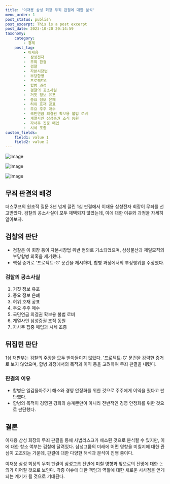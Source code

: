 ```yaml
---
title: '이재용 삼성 회장 무죄 판결에 대한 분석'
menu_order: 1
post_status: publish
post_excerpt: This is a post excerpt
post_date: 2023-10-20 20:14:59
taxonomy:
    category:
        - 경제
    post_tag:
        - 이재용
        -  삼성전자
        -  무죄 판결
        -  검찰
        -  자본시장법
        -  부당합병
        -  프로젝트G
        -  합병 과정
        -  검찰의 공소사실
        -  거짓 정보 유포
        -  중요 정보 은폐
        -  허위 호재 공표
        -  주요 주주 매수
        -  국민연금 의결권 확보용 불법 로비
        -  계열사인 삼성증권 조직 동원
        -  자사주 집중 매입
        -  시세 조종
custom_fields:
    field1: value 1
    field2: value 2
---
```


![Image](https://imgnews.pstatic.net/image/665/2024/02/06/0000002407_001_20240206195601666.jpg?type=w647)

![Image](https://imgnews.pstatic.net/image/665/2024/02/06/0000002407_002_20240206195601706.jpg?type=w647)

![Image](https://imgnews.pstatic.net/image/665/2024/02/06/0000002407_003_20240206195601741.jpg?type=w647)


## 무죄 판결의 배경
더스쿠프의 원초적 질문 3년 넘게 끌린 1심 판결에서 이재용 삼성전자 회장이 무죄를 선고받았다. 검찰의 공소사실이 모두 채택되지 않았는데, 이에 대한 이유와 과정을 자세히 알아보자.

## 검찰의 판단
- 검찰은 이 회장 등이 자본시장법 위반 혐의로 기소되었으며, 삼성물산과 제일모직의 부당합병 의혹을 제기했다.
- 핵심 증거로 '프로젝트-G' 문건을 제시하며, 합병 과정에서의 부정행위를 주장했다.

### 검찰의 공소사실
1. 거짓 정보 유포
2. 중요 정보 은폐
3. 허위 호재 공표
4. 주요 주주 매수
5. 국민연금 의결권 확보용 불법 로비
6. 계열사인 삼성증권 조직 동원
7. 자사주 집중 매입과 시세 조종

## 뒤집힌 판단
1심 재판부는 검찰의 주장을 모두 받아들이지 않았다. '프로젝트-G' 문건을 강력한 증거로 보지 않았으며, 합병 과정에서의 목적과 이익 등을 고려하여 무죄 판결을 내렸다.

### 판결의 이유
- 합병은 일감몰아주기 해소와 경영 안정화를 위한 것으로 주주에게 이익을 줬다고 판단했다.
- 합병의 목적이 경영권 강화와 승계뿐만이 아니라 전반적인 경영 안정화를 위한 것으로 판단했다.

## 결론
이재용 삼성 회장의 무죄 판결을 통해 사법리스크가 해소된 것으로 분석될 수 있지만, 이에 대한 항소 여부는 검찰에 달려있다. 삼성그룹의 미래에 어떤 영향을 미칠지에 대한 관심이 고조되는 가운데, 판결에 대한 다양한 해석과 분석이 진행 중이다.

이재용 삼성 회장의 무죄 판결이 삼성그룹 전반에 미칠 영향과 앞으로의 전망에 대한 논의가 이어질 것으로 보인다. 각종 이슈에 대한 책임과 역할에 대한 새로운 시사점을 얻게 되는 계기가 될 것으로 기대된다.
